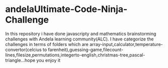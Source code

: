 # andelaUltimate-Code-Ninja-Challenge
In this repository i have done javascripty  and mathematics brainstorming challenges with Andela learning community(ALC).
I have categorize the challenges in terms of folders which are array-input,calculator,temperature-convertor(celcius to farenheit),guessing-game,filecount-lines,filesize,permutations,integerto-english,christmas-tree,pascal-triangle...hope you enjoy it 

